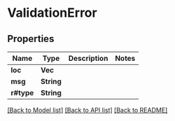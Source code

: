 # ValidationError

## Properties

Name | Type | Description | Notes
------------ | ------------- | ------------- | -------------
**loc** | **Vec<String>** |  | 
**msg** | **String** |  | 
**r#type** | **String** |  | 

[[Back to Model list]](../generated/README.md#documentation-for-models) [[Back to API list]](../generated/README.md#documentation-for-api-endpoints) [[Back to README]](../generated/README.md)


